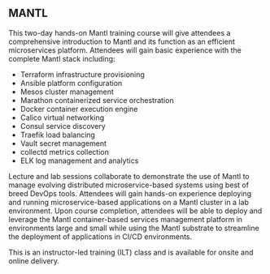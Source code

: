 ## MANTL

This two-day hands-on Mantl training course will give attendees a comprehensive introduction to Mantl and its function as an efficient microservices platform. Attendees will gain basic experience with the complete Mantl stack including:

- Terraform infrastructure provisioning
- Ansible platform configuration
- Mesos cluster management
- Marathon containerized service orchestration
- Docker container execution engine
- Calico virtual networking
- Consul service discovery
- Traefik load balancing
- Vault secret management
- collectd metrics collection
- ELK log management and analytics

Lecture and lab sessions collaborate to demonstrate the use of Mantl to manage evolving distributed microservice-based systems using best of breed DevOps tools. Attendees will gain hands-on experience deploying and running microservice-based applications on a Mantl cluster in a lab environment. Upon course completion, attendees will be able to deploy and leverage the Mantl container-based services management platform in environments large and small while using the Mantl substrate to streamline the deployment of applications in CI/CD environments.

This is an instructor-led training (ILT) class and is available for onsite and online delivery.
